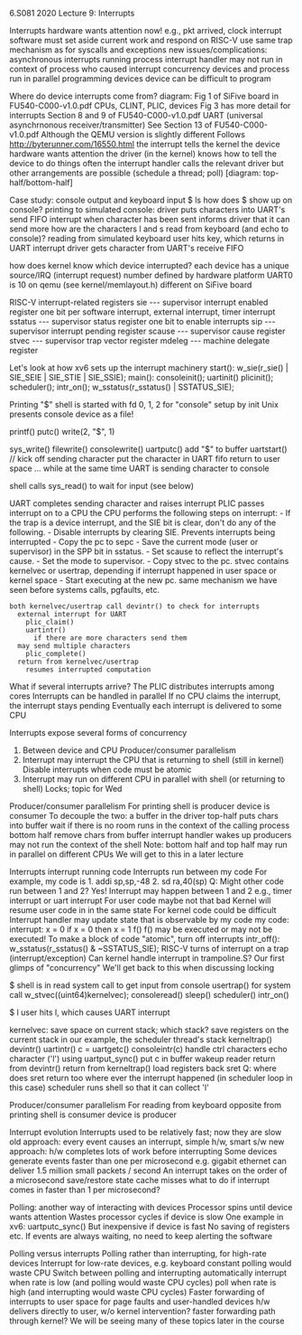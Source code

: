 6.S081 2020 Lecture 9: Interrupts

Interrupts
  hardware wants attention now!
    e.g., pkt arrived, clock interrupt
  software must set aside current work and respond
    on RISC-V use same trap mechanism as for syscalls and exceptions
  new issues/complications:
    asynchronous
      interrupts running process
      interrupt handler may not run in context of process who caused interrupt
    concurrency
      devices and process run in parallel
    programming devices
      device can be difficult to program
      
Where do device interrupts come from?
  diagram: Fig 1 of SiFive board in FU540-C000-v1.0.pdf
    CPUs, CLINT, PLIC, devices
      Fig 3 has more detail for interrupts
      Section 8 and 9 of FU540-C000-v1.0.pdf
    UART (universal asynchrnonous receiver/transmitter)
      See Section 13 of FU540-C000-v1.0.pdf
      Although the QEMU version is slightly different
        Follows http://byterunner.com/16550.html
  the interrupt tells the kernel the device hardware wants attention
  the driver (in the kernel) knows how to tell the device to do things
  often the interrupt handler calls the relevant driver
    but other arrangements are possible (schedule a thread; poll)
  [diagram: top-half/bottom-half]

Case study: console output and keyboard input
  $ ls
  how does $ show up on console?
    printing to simulated console:
      driver puts characters into UART's send FIFO
      interrupt when character has been sent
	informs driver that it can send more
  how are the characters l and s read from keyboard (and echo to console)?
    reading from simulated keyboard
      user hits key, which returns in UART interrupt
      driver gets character from UART's receive FIFO
    
how does kernel know which device interrupted?
  each device has a unique source/IRQ (interrupt request) number
    defined by hardware platform
    UART0 is 10 on qemu (see kernel/memlayout.h)
    different on SiFive board

RISC-V interrupt-related registers
  sie --- supervisor interrupt enabled register
    one bit per software interrupt, external interrupt, timer interrupt
  sstatus --- supervisor status register
    one bit to enable interrupts
  sip --- supervisor interrupt pending register
  scause --- supervisor cause register
  stvec --- supervisor trap vector register
  mdeleg --- machine delegate register
  
Let's look at how xv6 sets up the interrupt machinery
  start():
    w_sie(r_sie() | SIE_SEIE | SIE_STIE | SIE_SSIE);
  main():
    consoleinit();
      uartinit()
    plicinit();
    scheduler();
      intr_on();
         w_sstatus(r_sstatus() | SSTATUS_SIE);

Printing "$"
  shell is started with fd 0, 1, 2 for "console"
    setup by init
    Unix presents console device as a file!
     
  printf()
    putc()
      write(2, "$", 1)

  sys_write()
    filewrite() 
      consolewrite()
        uartputc()
	  add "$" to buffer
	  uartstart()   // kick off sending character
	    put the character in UART fifo
            return to user space ...
	    while at the same time UART is sending character to console

  shell calls sys_read() to wait for input (see below)

  UART completes sending character and raises interrupt
    PLIC passes interrupt on to a CPU
    the CPU performs the following steps on interrupt:
    - If the trap is a device interrupt, and the SIE bit
      is clear, don't do any of the following.
    - Disable interrupts by clearing SIE.
      Prevents interrupts being interrupted
    - Copy the pc to sepc
    - Save the current mode (user or supervisor) in the SPP bit in sstatus.
    - Set scause to reflect the interrupt's cause.
    - Set the mode to supervisor.
    - Copy stvec to the pc.
      stvec contains kernelvec or usertrap, depending if interrupt
      happened in user space or kernel space
    - Start executing at the new pc.
    same mechanism we have seen before systems calls, pgfaults, etc.

    both kernelvec/usertrap call devintr() to check for interrupts
      external interrupt for UART
        plic_claim()
        uartintr()
          if there are more characters send them
	  may send multiple characters
        plic_complete()
      return from kernelvec/usertrap
        resumes interrupted computation

What if several interrupts arrive?
  The PLIC distributes interrupts among cores
    Interrupts can be handled in parallel
  If no CPU claims the interrupt, the interrupt stays pending
    Eventually each interrupt is delivered to some CPU
    
Interrupts expose several forms of concurrency
  1. Between device and CPU
    Producer/consumer parallelism
  2. Interrupt may interrupt the CPU that is returning to shell (still in kernel)
    Disable interrupts when code must be atomic
  3. Interrupt may run on different CPU in parallel with shell (or returning to shell)
    Locks; topic for Wed

Producer/consumer parallelism
  For printing
    shell is producer
    device is consumer
  To decouple the two:
    a buffer in the driver
      top-half puts chars into buffer
        wait if there is no room
	runs in the context of the calling process
      bottom half remove chars from buffer
        interrupt handler wakes up producers
	may not run the context of the shell
  Note: bottom half and top half may run in parallel on different CPUs
    We will get to this in a later lecture
    
Interrupts interrupt running code
  Interrupts run between my code
  For example, my code is
    1. addi sp,sp,-48
    2. sd ra,40(sp)
  Q: Might other code run between 1 and 2?
    Yes!
    Interrupt may happen between 1 and 2
      e.g., timer interrupt or uart interrupt
  For user code maybe not that bad
    Kernel will resume user code in in the same state
  For kernel code could be difficult
    Interrupt handler may update state that is observable by my code
    my code:               interrupt:
      x = 0
      if x = 0 then        x = 1
        f()
     f() may be executed or may not be executed!
    To make a block of code "atomic", turn off interrupts
      intr_off(): w_sstatus(r_sstatus() & ~SSTATUS_SIE);
  RISC-V turns of interrupt on a trap (interrupt/exception)
    Can kernel handle interrupt in trampoline.S?
  Our first glimps of "concurrency"
    We'll get back to this when discussing locking

$ 
  shell is in read system call to get input from console
    usertrap() for system call
      w_stvec((uint64)kernelvec);
      consoleread()
        sleep()
	  scheduler()
	    intr_on()

	    
$ l
  user hits l, which causes UART interrupt

kernelvec:
  save space on current stack;  which stack?
    save registers on the current stack
    in our example, the scheduler thread's stack
  kerneltrap()
    devintr()
      uartintr()
        c = uartgetc()
        consoleintr(c)
	  handle ctrl characters
	  echo character ('l') using uartput_sync()
	  put c in buffer
  	  wakeup reader
    return from devintr()
  return from kerneltrap()
  load registers back
  sret
  Q: where does sret return too
    where ever the interrupt happened (in scheduler loop in this case)
  scheduler runs shell so that it can collect 'l'

Producer/consumer parallelism
  For reading from keyboard opposite from printing
    shell is consumer
    device is producer

Interrupt evolution
  Interrupts used to be relatively fast; now they are slow
    old approach: every event causes an interrupt, simple h/w, smart s/w
    new approach: h/w completes lots of work before interrupting
  Some devices generate events faster than one per microsecond
    e.g. gigabit ethernet can deliver 1.5 million small packets / second
  An interrupt takes on the order of a microsecond
    save/restore state
    cache misses
    what to do if interrupt comes in faster than 1 per microsecond?
  
Polling: another way of interacting with devices
  Processor spins until device wants attention
    Wastes processor cycles if device is slow
    One example in xv6: uartputc_sync()
  But inexpensive if device is fast
    No saving of registers etc.
  If events are always waiting, no need to keep alerting the software

Polling versus interrupts
  Polling rather than interrupting, for high-rate devices
  Interrupt for low-rate devices, e.g. keyboard
    constant polling would waste CPU
  Switch between polling and interrupting automatically
    interrupt when rate is low (and polling would waste CPU cycles)
    poll when rate is high  (and interrupting would waste CPU cycles)
  Faster forwarding of interrupts to user space
    for page faults and user-handled devices
    h/w delivers directly to user, w/o kernel intervention?
    faster forwarding path through kernel?
  We will be seeing many of these topics later in the course

